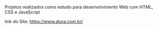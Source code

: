 Projetos realizados como estudo para desenvolvimento Web com HTML, CSS e JavaScript

link do Site: https://www.alura.com.br/
